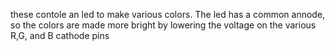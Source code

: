 these contole an led to make various colors. The led has a common annode, so the colors are made more bright by lowering the voltage on the various R,G, and B cathode pins
